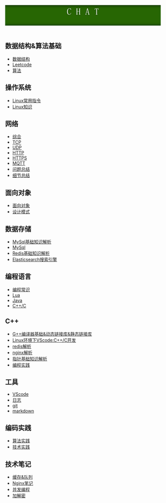 <div align="center">
    <img src="resource/img/public/head_picture_jim.png" width="900px">
</div>
<br>

## 数据结构&算法基础

- [数据结构](https://github.com/xuanchengsunjin/Jim_note/blob/sandbox/note/algorithm/data_structure/content.md)
- [Leetcode](https://github.com/xuanchengsunjin/Jim_note/blob/sandbox/note/algorithm/leetcode/content.md)
- [算法](https://github.com/xuanchengsunjin/Jim_note/blob/sandbox/note/algorithm/algorithm_other/content.md)

## 操作系统

- [Linux常用指令](https://github.com/xuanchengsunjin/Jim_note/blob/sandbox/note/operating_system/linux/order_content.md)
- [Linux知识](https://github.com/xuanchengsunjin/Jim_note/blob/sandbox/note/operating_system/linux/knowledge_content.md)

## 网络 

- [综合](https://github.com/xuanchengsunjin/Jim_note/blob/sandbox/note/net/comprehensive_content.md)
- [TCP](https://github.com/xuanchengsunjin/Jim_note/blob/sandbox/note/net/tcp_content.md)
- [UDP](https://github.com/xuanchengsunjin/Jim_note/blob/sandbox/note/net/udp_content.md)
- [HTTP](https://github.com/xuanchengsunjin/Jim_note/blob/sandbox/note/net/http_content.md)
- [HTTPS](https://github.com/xuanchengsunjin/Jim_note/blob/sandbox/note/net/https_content.md)
- [MQTT](https://github.com/xuanchengsunjin/Jim_note/blob/sandbox/note/net/mqtt_content.md)
- [问题总结](https://github.com/xuanchengsunjin/Jim_note/blob/sandbox/note/net/problem_content.md)
- [细节总结](https://github.com/xuanchengsunjin/Jim_note/blob/sandbox/note/net/detail_content.md)

## 面向对象

- [面向对象](https://github.com/xuanchengsunjin/Jim_note/blob/sandbox/note/object/content.md)
- [设计模式](https://github.com/xuanchengsunjin/Jim_note/blob/sandbox/note/object/desigh_mode_content.md)

## 数据存储 

- [MySql基础知识解析](https://github.com/xuanchengsunjin/Jim_note/blob/sandbox/note/database/mysql/content.md)
- [MySql](https://github.com/xuanchengsunjin/Jim_note/blob/sandbox/note/database/mysql/main_content.md)
- [Redis基础知识解析](https://github.com/xuanchengsunjin/Jim_note/blob/sandbox/note/database/redis/content.md)
- [Elasticsearch搜索引擎](https://github.com/xuanchengsunjin/Jim_note/blob/sandbox/note/database/elasticsearch/content.md)

## 编程语言

- [编程常识](https://github.com/xuanchengsunjin/Jim_note/blob/sandbox/note/code/common_knowledge/content.md)
- [Lua](https://github.com/xuanchengsunjin/Jim_note/blob/sandbox/note/code/lua/content.md)
- [Java](https://github.com/xuanchengsunjin/Jim_note/blob/sandbox/note/code/java/content.md)
- [C++/C](https://github.com/xuanchengsunjin/Jim_note/blob/sandbox/note/code/cplus/cplus_content.md)
## C++ 

- [G++编译器基础&动态链接库&静态链接库](https://www.cnblogs.com/king-lps/p/7757919.html)
- [Linux环境下VScode:C++/C开发](https://github.com/xuanchengsunjin/Jim_note/blob/sandbox/note/C++/tool_content/vscode.md)
- [redis解析](https://github.com/xuanchengsunjin/Jim_note/blob/sandbox/note/C++/redis_content/redis_content.md)
- [nginx解析](https://github.com/xuanchengsunjin/Jim_note/blob/sandbox/note/C++/nginx_content/nginx_content.md)
- [指针基础知识解析](https://github.com/xuanchengsunjin/Jim_note/blob/sandbox/note/C++/point_content/point_basic_knowledge.md)
- [编程实践](https://github.com/xuanchengsunjin/Jim_note/blob/sandbox/note/C++/my_practice/content.md)

## 工具

- [VScode](https://github.com/xuanchengsunjin/Jim_note/blob/sandbox/note/tool/vscode/content.md)
- [日志](https://github.com/xuanchengsunjin/Jim_note/blob/sandbox/note/tool/journal/content.md)
- [git](https://github.com/xuanchengsunjin/Jim_note/blob/sandbox/note/tool/git_tool.md)
- [markdown](https://github.com/xuanchengsunjin/Jim_note/blob/sandbox/note/tool/markdown.md)

## 编码实践 

- [算法实践](https://github.com/xuanchengsunjin/Jim_note/blob/sandbox/note/algorithm_practice/content.md)
- [技术实践](https://github.com/xuanchengsunjin/Jim_note/blob/sandbox/note/tec_practice/content.md)

## 技术笔记

- [缓存&队列](https://github.com/xuanchengsunjin/Jim_note/blob/sandbox/note/tec_note/cache/content.md)
- [Nginx笔记](https://github.com/xuanchengsunjin/Jim_note/blob/sandbox/note/tec_note/nginx/content.md)
- [并发编程](https://github.com/xuanchengsunjin/Jim_note/blob/sandbox/note/tec_note/concurrent/content.md)
- [加解密](https://github.com/xuanchengsunjin/Jim_note/blob/sandbox/note/tec_note/encryption_content.md)
